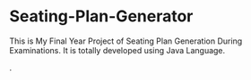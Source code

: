 # Seating-Plan-Generator

This is My Final Year Project of Seating Plan Generation During Examinations. It is totally developed using Java Language.




















































































































































































































































































































































































.






































